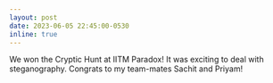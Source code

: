 ```yaml
---
layout: post
date: 2023-06-05 22:45:00-0530
inline: true
---
```


We won the Cryptic Hunt at IITM Paradox! It was exciting to deal with steganography. Congrats to my team-mates Sachit and Priyam!
